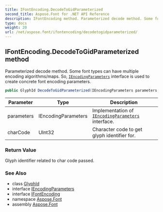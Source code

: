 ```yaml
---
title: IFontEncoding.DecodeToGidParameterized
second_title: Aspose.Font for .NET API Reference
description: IFontEncoding method. Parameterized decode method. Some font types can have multiple encoding algorithms/maps. So IEncodingParameters interface is used to create concrete font encoding parameters
type: docs
weight: 20
url: /net/aspose.font/ifontencoding/decodetogidparameterized/
---
```

## IFontEncoding.DecodeToGidParameterized method

Parameterized decode method. Some font types can have multiple encoding algorithms/maps. So, [`IEncodingParameters`](../../iencodingparameters/) interface is used to create concrete font encoding parameters.

```csharp
public GlyphId DecodeToGidParameterized(IEncodingParameters parameters, uint charCode)
```

| Parameter | Type | Description |
| --- | --- | --- |
| parameters | IEncodingParameters | Implementation of [`IEncodingParameters`](../../iencodingparameters/) interface. |
| charCode | UInt32 | Character code to get glyph identifier for. |

### Return Value

Glyph identifier related to char code passed.

### See Also

* class [GlyphId](../../../aspose.font.glyphs/glyphid/)
* interface [IEncodingParameters](../../iencodingparameters/)
* interface [IFontEncoding](../)
* namespace [Aspose.Font](../../ifontencoding/)
* assembly [Aspose.Font](../../../)


